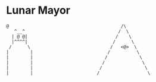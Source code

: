 Lunar Mayor
=========





    @                                          /\
       ^__^                                   /  \
      | @ @|                                 /    \
      |^^^^|                                /      \
     /      \                              /   <@>  \
    |        |                            /          \
    |        |                           /            \
    |        |                          /              \
    |        |                         /                \
    |        |                        /                  \